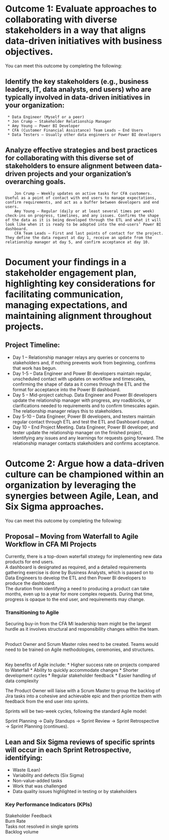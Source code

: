 # Outcome 1: Evaluate approaches to collaborating with diverse stakeholders in a way that aligns data-driven initiatives with business objectives.

You can meet this outcome by completing the following:

   ## Identify the key stakeholders (e.g., business leaders, IT, data analysts, end users) who are typically involved in data-driven initiatives in your organization:
     * Data Engineer (Myself or a peer)
     * Jon Crump – Stakeholder Relationship Manager
     * Amy Young – Power BI Developer
     * CFA (Customer Financial Assistance) Team Leads – End Users
     * Data Testers – Usually other data engineers or Power BI developers

 ## Analyze effective strategies and best practices for collaborating with this diverse set of stakeholders to ensure alignment between data-driven projects and your organization’s overarching goals.
        Jon Crump – Weekly updates on active tasks for CFA customers. Useful as a point of contact with end users to manage expectations, confirm requirements, and act as a buffer between developers and end users.
        Amy Young – Regular (daily or at least several times per week) check-ins on progress, timelines, and any issues. Confirms the shape of the data as it is being developed through the ETL and what it will look like when it is ready to be adopted into the end-users’ Power BI dashboard.
        CFA Team Leads – First and last points of contact for the project. They define the data request at day 1, receive an update from the relationship manager at day 5, and confirm acceptance at day 10.

# Document your findings in a stakeholder engagement plan, highlighting key considerations for facilitating communication, managing expectations, and maintaining alignment throughout projects.

## Project Timeline:

* Day 1 – Relationship manager relays any queries or concerns to stakeholders and, if nothing prevents work from beginning, confirms that work has begun.
* Day 1-5 – Data Engineer and Power BI developers maintain regular, unscheduled contact with updates on workflow and timescales, confirming the shape of data as it comes through the ETL and the format for acceptance into the Power BI dashboard.
* Day 5 – Mid-project catchup. Data Engineer and Power BI developers update the relationship manager with progress, any roadblocks, or clarifications needed to requirements and to confirm timescales again. The relationship manager relays this to stakeholders.
* Day 5-10 – Data Engineer, Power BI developers, and testers maintain regular contact through ETL and test the ETL and Dashboard output.
* Day 10 – End Project Meeting. Data Engineer, Power BI developer, and tester update the relationship manager on the finished project, identifying any issues and any learnings for requests going forward. The relationship manager contacts stakeholders and confirms acceptance.

# Outcome 2: Argue how a data-driven culture can be championed within an organization by leveraging the synergies between Agile, Lean, and Six Sigma approaches.

You can meet this outcome by completing the following:
## Proposal – Moving from Waterfall to Agile Workflow in CFA MI Projects

  Currently, there is a top-down waterfall strategy for implementing new data products for end users.<br/>
  A dashboard is designated as required, and a detailed requirements gathering exercise is done by Business Analysts, which is passed on to Data Engineers to develop the ETL and then Power BI developers to produce the dashboard.<br/>
  The duration from identifying a need to producing a product can take months, even up to a year for more complex requests. During that time, progress is opaque to the end user, and requirements may change.<br/>

### Transitioning to Agile

  Securing buy-in from the CFA MI leadership team might be the largest hurdle as it involves structural and responsibility changes within the team.<br/><br/>

  Product Owner and Scrum Master roles need to be created. Teams would need to be trained on Agile methodologies, ceremonies, and structures.<br/><br/>

  Key benefits of Agile include:
       * Higher success rate on projects compared to Waterfall
       * Ability to quickly accommodate changes
       * Shorter development cycles
       * Regular stakeholder feedback
       * Easier handling of data complexity

    
  The Product Owner will liaise with a Scrum Master to group the backlog of Jira tasks into a cohesive and achievable epic and then prioritize them with feedback from the end user into sprints.<br/>

   Sprints will be two-week cycles, following the standard Agile model:<br/>

  Sprint Planning → Daily Standups → Sprint Review → Sprint Retrospective → Sprint Planning (continues).<br/>

 ## Lean and Six Sigma reviews of specific sprints will occur in each Sprint Retrospective, identifying:<br/>
* Waste (Lean)
* Variability and defects (Six Sigma)
* Non-value-added tasks
* Work that was challenged
* Data quality issues highlighted in testing or by stakeholders

### Key Performance Indicators (KPIs)

  Stakeholder Feedback<br/>
  Burn Rate<br/>
  Tasks not resolved in single sprints<br/>
  Backlog volume<br/>
